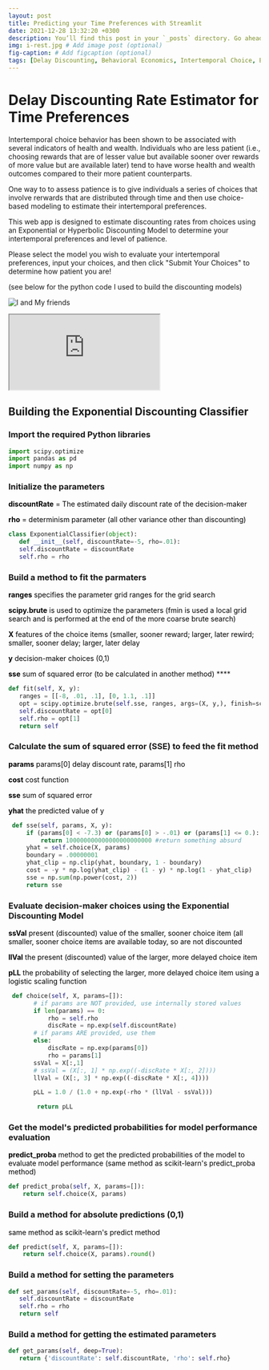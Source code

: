 ```yaml
---
layout: post
title: Predicting your Time Preferences with Streamlit
date: 2021-12-28 13:32:20 +0300
description: You’ll find this post in your `_posts` directory. Go ahead and edit it and re-build the site to see your changes. # Add post description (optional)
img: i-rest.jpg # Add image post (optional)
fig-caption: # Add figcaption (optional)
tags: [Delay Discounting, Behavioral Economics, Intertemporal Choice, Economic Patience]
---
```

# Delay Discounting Rate Estimator for Time Preferences

Intertemporal choice behavior has been shown to be associated with several indicators of health and wealth. Individuals who are less patient (i.e., choosing rewards that are of lesser value but available sooner over rewards of more value but are available later) tend to have worse health and wealth outcomes compared to their more patient counterparts.

One way to to assess patience is to give individuals a series of choices that involve rerwards that are distributed through time and then use choice-based modeling to estimate their intertemporal preferences. 

This web app is designed to estimate discounting rates from choices using an Exponential or Hyperbolic Discounting Model to determine your intertemporal preferences and level of patience.

Please select the model you wish to evaluate your intertemporal preferences, input your choices, and then click "Submit Your Choices" to determine how patient you are!

(see below for the python code I used to build the discounting models)

![I and My friends]({{site.baseurl}}/assets/img/we-in-rest.jpg)

<div class="iframe-container iframe-container-for-wxh-500x350"
style="-webkit-overflow-scrolling: touch; overflow: auto;">

<iframe src="https://share.streamlit.io/loatmanp/discountwebapp/main/main.py">

  <p style="font-size: 110%;"><em><strong>IFRAME:</strong> There is
  iframe content here but your browser version does not support
  iframes.</em> Please update your browser to its current version 
  and try again.</p>

</iframe>

</div>

## Building the Exponential Discounting Classifier

### Import the required Python libraries

```python
import scipy.optimize
import pandas as pd
import numpy as np
```

### Initialize the parameters

<span style="color:black"><b>discountRate</b> = The estimated daily discount rate of the decision-maker </span>

<span style="color:black"><b>rho</b> = determinism parameter (all other variance other than discounting) </span>
 


```python
class ExponentialClassifier(object):
   def __init__(self, discountRate=-5, rho=.01):
   self.discountRate = discountRate
   self.rho = rho
```

### Build a method to fit the parmaters

<span style="color:black"><b>ranges</b> specifies the parameter grid ranges for the grid search </span>

<span style="color:black"><b>scipy.brute</b> is used to optimize the parameters (fmin is used a local grid search and is performed at the end of the more coarse brute search) </span>

<span style="color:black"><b>X</b> features of the choice items (smaller, sooner reward; larger, later rewird; smaller, sooner delay; larger, later delay </span>

<span style="color:black"><b>y</b> decision-maker choices (0,1)  </span>

<span style="color:black"><b>sse</b> sum of squared error (to be calculated in another method) </span>****

```python
def fit(self, X, y):
   ranges = [[-8, .01, .1], [0, 1.1, .1]]
   opt = scipy.optimize.brute(self.sse, ranges, args=(X, y,), finish=scipy.optimize.fmin)
   self.discountRate = opt[0]
   self.rho = opt[1]
   return self
```
### Calculate the sum of squared error (SSE) to feed the fit method

<span style="color:black"><b>params</b> params[0] delay discount rate, params[1] rho  </span>

<span style="color:black"><b>cost</b> cost function </span>

<span style="color:black"><b>sse</b> sum of squared error </span>

<span style="color:black"><b>yhat</b> the predicted value of y </span>

```python
 def sse(self, params, X, y):
     if (params[0] < -7.3) or (params[0] > -.01) or (params[1] <= 0.):
         return 100000000000000000000000 #return something absurd
     yhat = self.choice(X, params)
     boundary = .00000001
     yhat_clip = np.clip(yhat, boundary, 1 - boundary)
     cost = -y * np.log(yhat_clip) - (1 - y) * np.log(1 - yhat_clip)
     sse = np.sum(np.power(cost, 2))
     return sse
```

### Evaluate decision-maker choices using the Exponential Discounting Model

<span style="color:black"><b>ssVal</b> present (discounted) value of the smaller, sooner choice item (all smaller, sooner choice items are available today, so are not discounted  </span>

<span style="color:black"><b>llVal</b> the present (discounted) value of the larger, more delayed choice item </span>

<span style="color:black"><b>pLL</b> the probability of selecting the larger, more delayed choice item using a logistic scaling function </span>

```python
 def choice(self, X, params=[]):
       # if params are NOT provided, use internally stored values
       if len(params) == 0:
           rho = self.rho
           discRate = np.exp(self.discountRate)
       # if params ARE provided, use them
       else:
           discRate = np.exp(params[0])
           rho = params[1]
       ssVal = X[:,1]
       # ssVal = (X[:, 1] * np.exp((-discRate * X[:, 2])))
       llVal = (X[:, 3] * np.exp((-discRate * X[:, 4])))

       pLL = 1.0 / (1.0 + np.exp(-rho * (llVal - ssVal)))

        return pLL
  ```
### Get the model's predicted probabilities for model performance evaluation

<span style="color:black"><b>predict_proba</b> method to get the predicted probabilities of the model to evaluate model performance (same method as scikit-learn's predict_proba method) </span>

```python
def predict_proba(self, X, params=[]):
    return self.choice(X, params)
```

### Build a method for absolute predictions (0,1)

<span style="color:black"> same method as scikit-learn's predict method</span>

```python
def predict(self, X, params=[]):
    return self.choice(X, params).round()
 ```
### Build a method for setting the parameters
 
```python
def set_params(self, discountRate=-5, rho=.01):
   self.discountRate = discountRate
   self.rho = rho
   return self
   ```
   
### Build a method for getting the estimated parameters
```python
def get_params(self, deep=True):
   return {'discountRate': self.discountRate, 'rho': self.rho}
```

